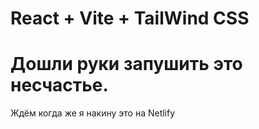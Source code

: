 # React + Vite + TailWind CSS
# Дошли руки запушить это несчастье.
Ждём когда же я накину это на Netlify
